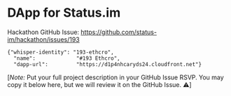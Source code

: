 # DApp for Status.im

Hackathon GitHub Issue: https://github.com/status-im/hackathon/issues/193

```
{"whisper-identity": "193-ethcro",
  "name":             "#193 Ethcro",
  "dapp-url":         "https://d1p4nhcaryds24.cloudfront.net"}

```

[*Note:* Put your full project description in your GitHub Issue RSVP. You may copy it below here, but we will review it on the GitHub Issue. ⚠️]

